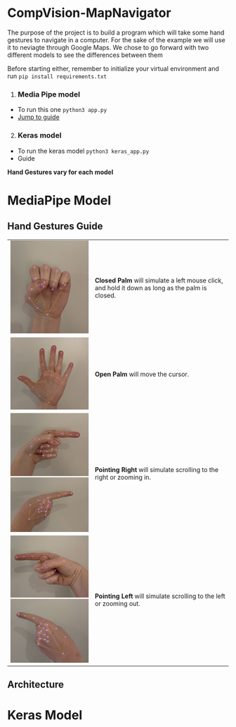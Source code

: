 # CompVision-MapNavigator
The purpose of the project is to build a program which will take some hand gestures to navigate in a computer. For the sake of the example we will use it to neviagte through Google Maps.
We chose to go forward with two different models to see the differences between them

Before starting either, remember to initialize your virtual environment and run `pip install requirements.txt`

1. ### **Media Pipe model**
  - To run this one `python3 app.py`
  - [Jump to guide](#mediapipe-model)

    
2. ### **Keras model**
  - To run the keras model `python3 keras_app.py`
  - Guide
    
**Hand Gestures vary for each model**

# MediaPipe Model

## Hand Gestures Guide

<table>
  <tr>
    <td>
      <img src="images/annotated_closed.jpg" alt="Closed Palm" style="width:200px;"/>
    </td>
    <td>
      <b>Closed Palm</b> will simulate a left mouse click, and hold it down as long as the palm is closed.
    </td>
  </tr>
  <tr>
    <td>
      <img src="images/annotated_open.jpg" alt="Open Palm" style="width:200px;"/>
    </td>
    <td>
      <b>Open Palm</b> will move the cursor.
    </td>
  </tr>
  <tr>
    <td>
      <img src="images/annotated_right.jpg" alt="Pointing Right" style="width:200px;"/>
      <img src="images/annotated_right2.jpg" alt="Pointing Right 2" style="width:200px;"/>
    </td>
    <td>
      <b>Pointing Right</b> will simulate scrolling to the right or zooming in.
    </td>
  </tr>
  <tr>
    <td>
      <img src="images/annotated_left.jpg" alt="Pointing Left" style="width:200px;"/>
      <img src="images/annotated_left2.jpg" alt="Pointing Left 2" style="width:200px;"/>
    </td>
    <td>
      <b>Pointing Left</b> will simulate scrolling to the left or zooming out.
    </td>
  </tr>
</table>


## Architecture


# Keras Model



